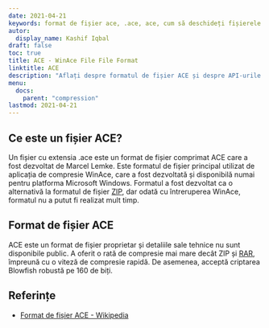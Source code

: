 ```yaml
---
date: 2021-04-21
keywords: format de fișier ace, .ace, ace, cum să deschideți fișierele ace, extensia .ace, extensia ace
autor:
  display_name: Kashif Iqbal
draft: false
toc: true
title: ACE - WinAce File File Format
linktitle: ACE
description: "Aflați despre formatul de fișier ACE și despre API-urile care pot crea și deschide fișiere ACE."
menu:
  docs:
    parent: "compression"
lastmod: 2021-04-21
---
```


## Ce este un fișier ACE?

Un fișier cu extensia .ace este un format de fișier comprimat ACE care a fost dezvoltat de Marcel Lemke. Este formatul de fișier principal utilizat de aplicația de compresie WinAce, care a fost dezvoltată și disponibilă numai pentru platforma Microsoft Windows. Formatul a fost dezvoltat ca o alternativă la formatul de fișier [ZIP](/ro/compression/zip/), dar odată cu întreruperea WinAce, formatul nu a putut fi realizat mult timp.

## Format de fișier ACE

ACE este un format de fișier proprietar și detaliile sale tehnice nu sunt disponibile public. A oferit o rată de compresie mai mare decât ZIP și [RAR](/ro/compression/rar/), împreună cu o viteză de compresie rapidă. De asemenea, acceptă criptarea Blowfish robustă pe 160 de biți.

## Referințe

- [Format de fișier ACE - Wikipedia](https://en.wikipedia.org/wiki/ACE_(format_fișier_comprimat))

